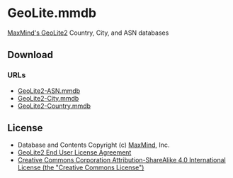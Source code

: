 # GeoLite.mmdb

[MaxMind's GeoLite2](https://dev.maxmind.com/geoip/geoip2/geolite2/) Country, City, and ASN databases

## Download

### URLs

- [GeoLite2-ASN.mmdb](https://github.com/madcapsoftware/GeoLite.mmdb/raw/download/GeoLite2-ASN.mmdb)
- [GeoLite2-City.mmdb](https://github.com/madcapsoftware/GeoLite.mmdb/raw/download/GeoLite2-City.mmdb)
- [GeoLite2-Country.mmdb](https://github.com/madcapsoftware/GeoLite.mmdb/raw/download/GeoLite2-Country.mmdb)

## License

- Database and Contents Copyright (c) [MaxMind](https://www.maxmind.com/), Inc.
- [GeoLite2 End User License Agreement](https://www.maxmind.com/en/geolite2/eula)
- [Creative Commons Corporation Attribution-ShareAlike 4.0 International License (the "Creative Commons License")](https://creativecommons.org/licenses/by-sa/4.0/)

